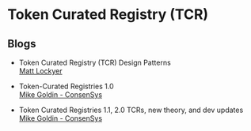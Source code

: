# Token Curated Registry (TCR)

## Blogs

- Token Curated Registry (TCR) Design Patterns  
  [Matt Lockyer](https://medium.com/coinmonks/token-curated-registry-tcr-design-patterns-4de6d18efa15)

- Token-Curated Registries 1.0  
  [Mike Goldin - ConsenSys](https://medium.com/@ilovebagels/token-curated-registries-1-0-61a232f8dac7)

- Token Curated Registries 1.1, 2.0 TCRs, new theory, and dev updates  
  [Mike Goldin - ConsenSys](https://medium.com/@ilovebagels/token-curated-registries-1-1-2-0-tcrs-new-theory-and-dev-updates-34c9f079f33d)